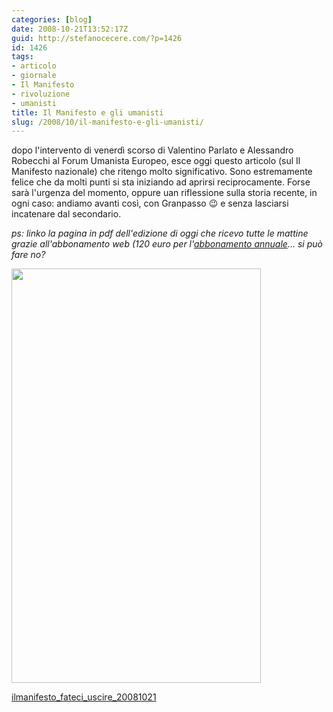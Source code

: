 ```yaml
---
categories: [blog]
date: 2008-10-21T13:52:17Z
guid: http://stefanocecere.com/?p=1426
id: 1426
tags:
- articolo
- giornale
- Il Manifesto
- rivoluzione
- umanisti
title: Il Manifesto e gli umanisti
slug: /2008/10/il-manifesto-e-gli-umanisti/
---
```


dopo l'intervento di venerdì scorso di Valentino Parlato e Alessandro Robecchi al Forum Umanista Europeo, esce oggi questo articolo (sul Il Manifesto nazionale) che ritengo molto significativo. Sono estremamente felice che da molti punti si sta iniziando ad aprirsi reciprocamente. Forse sarà l'urgenza del momento, oppure uan riflessione sulla storia recente, in ogni caso: andiamo avanti così, con Granpasso 😉 e senza lasciarsi incatenare dal secondario.

_ps: linko la pagina in pdf dell'edizione di oggi che ricevo tutte le mattine grazie all'abbonamento web (120 euro per l'_[_abbonamento annuale_](http://www.ilmanifesto.it/pagine/abbonamenti/)_… si può fare no?_

[<img class="aligncenter size-full wp-image-1428" title="il manifesto movimento umanista" src="http://stefanocecere.com/wp-content/uploads/sites/3/2008/10/ilmanifesto_umanista.jpg" alt="" width="399" height="663" srcset="http://stefanocecere.com/wp-content/uploads/sites/3/2008/10/ilmanifesto_umanista.jpg 399w, http://stefanocecere.com/wp-content/uploads/sites/3/2008/10/ilmanifesto_umanista-181x300.jpg 181w" sizes="(max-width: 399px) 100vw, 399px" />](http://stefanocecere.com/wp-content/uploads/sites/3/2008/10/ilmanifesto_fateci_uscire_20081021.pdf)

[ilmanifesto\_fateci\_uscire_20081021](http://stefanocecere.com/wp-content/uploads/sites/3/2008/10/ilmanifesto_fateci_uscire_20081021.pdf)